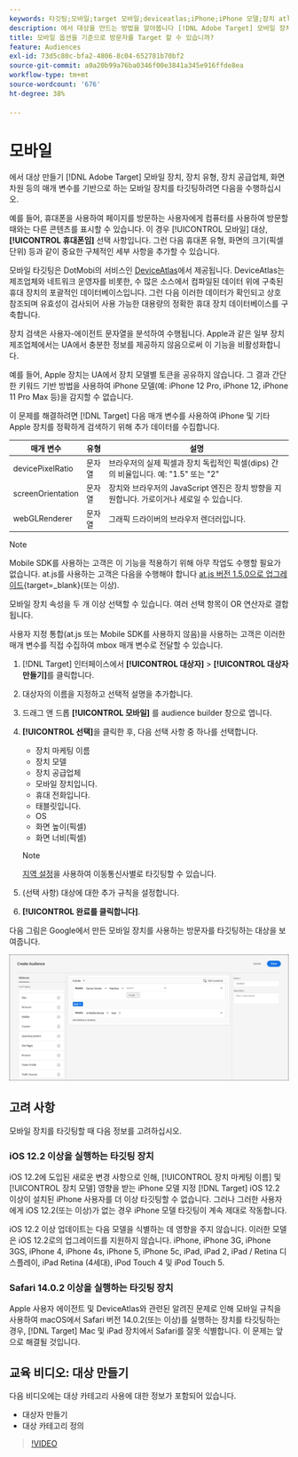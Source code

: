 ```yaml
---
keywords: 타깃팅;모바일;target 모바일;deviceatlas;iPhone;iPhone 모델;장치 atlas;displaywidth;디스플레이 너비;디스플레이 높이;장치 유형;displayheight;휴대폰;태블릿;태블릿;장치 모델
description: 에서 대상을 만드는 방법을 알아봅니다 [!DNL Adobe Target] 모바일 장치를 타깃팅하려면 다음을 수행하십시오.
title: 모바일 옵션을 기준으로 방문자를 Target 할 수 있습니까?
feature: Audiences
exl-id: 73d5c80c-bfa2-4806-8c04-652781b70bf2
source-git-commit: a0a20b99a76ba0346f00e3841a345e916ffde8ea
workflow-type: tm+mt
source-wordcount: '676'
ht-degree: 38%

---
```


# 모바일

에서 대상 만들기 [!DNL Adobe Target] 모바일 장치, 장치 유형, 장치 공급업체, 화면 차원 등의 매개 변수를 기반으로 하는 모바일 장치를 타깃팅하려면 다음을 수행하십시오.

예를 들어, 휴대폰을 사용하여 페이지를 방문하는 사용자에게 컴퓨터를 사용하여 방문할 때와는 다른 콘텐츠를 표시할 수 있습니다. 이 경우 [!UICONTROL 모바일] 대상, **[!UICONTROL 휴대폰임]** 선택 사항입니다. 그런 다음 휴대폰 유형, 화면의 크기(픽셀 단위) 등과 같이 중요한 구체적인 세부 사항을 추가할 수 있습니다.

모바일 타깃팅은 DotMobi의 서비스인 [DeviceAtlas](https://deviceatlas.com/device-data/user-agent-tester)에서 제공됩니다. DeviceAtlas는 제조업체와 네트워크 운영자를 비롯한, 수 많은 소스에서 컴파일된 데이터 위에 구축된 휴대 장치의 포괄적인 데이터베이스입니다. 그런 다음 이러한 데이터가 확인되고 상호 참조되며 유효성이 검사되어 사용 가능한 대용량의 정확한 휴대 장치 데이터베이스를 구축합니다.

장치 검색은 사용자-에이전트 문자열을 분석하여 수행됩니다. Apple과 같은 일부 장치 제조업체에서는 UA에서 충분한 정보를 제공하지 않음으로써 이 기능을 비활성화합니다.

예를 들어, Apple 장치는 UA에서 장치 모델별 토큰을 공유하지 않습니다. 그 결과 간단한 키워드 기반 방법을 사용하여 iPhone 모델(예: iPhone 12 Pro, iPhone 12, iPhone 11 Pro Max 등)을 감지할 수 없습니다.

이 문제를 해결하려면 [!DNL Target] 다음 매개 변수를 사용하여 iPhone 및 기타 Apple 장치를 정확하게 검색하기 위해 추가 데이터를 수집합니다.

| 매개 변수 | 유형 | 설명 |
|--- |--- |--- |
| devicePixelRatio | 문자열 | 브라우저의 실제 픽셀과 장치 독립적인 픽셀(dips) 간의 비율입니다. 예: &quot;1.5&quot; 또는 &quot;2&quot; |
| screenOrientation | 문자열 | 장치와 브라우저의 JavaScript 엔진은 장치 방향을 지원합니다. 가로이거나 세로일 수 있습니다. |
| webGLRenderer | 문자열 | 그래픽 드라이버의 브라우저 렌더러입니다. |

>[!NOTE]
>
>Mobile SDK를 사용하는 고객은 이 기능을 적용하기 위해 아무 작업도 수행할 필요가 없습니다. at.js를 사용하는 고객은 다음을 수행해야 합니다 [at.js 버전 1.5.0으로 업그레이드](https://developer.adobe.com/target/implement/client-side/atjs/target-atjs-versions/){target=_blank}(또는 이상).

모바일 장치 속성을 두 개 이상 선택할 수 있습니다. 여러 선택 항목이 OR 연산자로 결합됩니다.

사용자 지정 통합(at.js 또는 Mobile SDK를 사용하지 않음)을 사용하는 고객은 이러한 매개 변수를 직접 수집하여 mbox 매개 변수로 전달할 수 있습니다.

1. [!DNL Target] 인터페이스에서 **[!UICONTROL 대상자]** > **[!UICONTROL 대상자 만들기]**&#x200B;를 클릭합니다.
1. 대상자의 이름을 지정하고 선택적 설명을 추가합니다.
1. 드래그 앤 드롭 **[!UICONTROL 모바일]** 를 audience builder 창으로 엽니다.
1. **[!UICONTROL 선택]**&#x200B;을 클릭한 후, 다음 선택 사항 중 하나를 선택합니다.

   * 장치 마케팅 이름
   * 장치 모델
   * 장치 공급업체
   * 모바일 장치입니다.
   * 휴대 전화입니다.
   * 태블릿입니다.
   * OS
   * 화면 높이(픽셀)
   * 화면 너비(픽셀)

   >[!NOTE]
   >
   >[지역 설정](/help/main/c-target/c-audiences/c-target-rules/geo.md#concept_5B4D99DE685348FB877929EE0F942670)을 사용하여 이동통신사별로 타깃팅할 수 있습니다.

1. (선택 사항) 대상에 대한 추가 규칙을 설정합니다.
1. **[!UICONTROL 완료를 클릭합니다]**.

다음 그림은 Google에서 만든 모바일 장치를 사용하는 방문자를 타깃팅하는 대상을 보여줍니다.

![타겟 모바일 장치](assets/target_mobile.png)

## 고려 사항

모바일 장치를 타깃팅할 때 다음 정보를 고려하십시오.

### iOS 12.2 이상을 실행하는 타깃팅 장치

iOS 12.2에 도입된 새로운 변경 사항으로 인해, [!UICONTROL 장치 마케팅 이름] 및 [!UICONTROL 장치 모델] 영향을 받는 iPhone 모델 지정 [!DNL Target] iOS 12.2 이상이 설치된 iPhone 사용자를 더 이상 타깃팅할 수 없습니다. 그러나 그러한 사용자에게 iOS 12.2(또는 이상)가 없는 경우 iPhone 모델 타깃팅이 계속 제대로 작동합니다.

iOS 12.2 이상 업데이트는 다음 모델을 식별하는 데 영향을 주지 않습니다. 이러한 모델은 iOS 12.2로의 업그레이드를 지원하지 않습니다. iPhone, iPhone 3G, iPhone 3GS, iPhone 4, iPhone 4s, iPhone 5, iPhone 5c, iPad, iPad 2, iPad / Retina 디스플레이, iPad Retina (4세대), iPod Touch 4 및 iPod Touch 5.

### Safari 14.0.2 이상을 실행하는 타깃팅 장치

Apple 사용자 에이전트 및 DeviceAtlas와 관련된 알려진 문제로 인해 모바일 규칙을 사용하여 macOS에서 Safari 버전 14.0.2(또는 이상)를 실행하는 장치를 타깃팅하는 경우, [!DNL Target] Mac 및 iPad 장치에서 Safari를 잘못 식별합니다. 이 문제는 앞으로 해결될 것입니다.

## 교육 비디오: 대상 만들기

다음 비디오에는 대상 카테고리 사용에 대한 정보가 포함되어 있습니다.

* 대상자 만들기
* 대상 카테고리 정의

>[!VIDEO](https://video.tv.adobe.com/v/17392)
